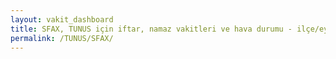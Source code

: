 ```yaml
---
layout: vakit_dashboard
title: SFAX, TUNUS için iftar, namaz vakitleri ve hava durumu - ilçe/eyalet seç
permalink: /TUNUS/SFAX/
---
```


<script type="text/javascript">
  var GLOBAL_COUNTRY = 'TUNUS';
  var GLOBAL_CITY = 'SFAX';
  var GLOBAL_STATE = '';
  var lat = 72;
  var lon = 21;
</script>
